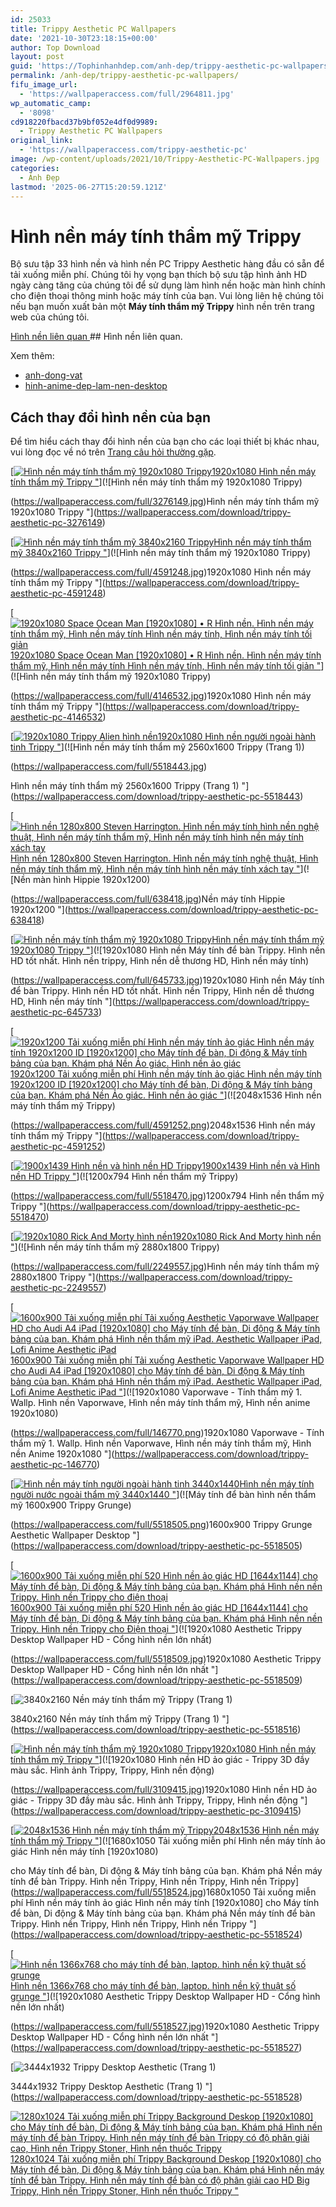```yaml
---
id: 25033
title: Trippy Aesthetic PC Wallpapers
date: '2021-10-30T23:18:15+00:00'
author: Top Download
layout: post
guid: 'https://Tophinhanhdep.com/anh-dep/trippy-aesthetic-pc-wallpapers/'
permalink: /anh-dep/trippy-aesthetic-pc-wallpapers/
fifu_image_url:
  - 'https://wallpaperaccess.com/full/2964811.jpg'
wp_automatic_camp:
  - '8098'
cd918220fbacd37b9bf052e4df0d9989:
  - Trippy Aesthetic PC Wallpapers
original_link:
  - 'https://wallpaperaccess.com/trippy-aesthetic-pc'
image: /wp-content/uploads/2021/10/Trippy-Aesthetic-PC-Wallpapers.jpg
categories:
  - Ảnh Đẹp
lastmod: '2025-06-27T15:20:59.121Z'
---
```

# Hình nền máy tính thẩm mỹ Trippy

Bộ sưu tập 33 hình nền và hình nền PC Trippy Aesthetic hàng đầu có sẵn để tải xuống miễn phí. Chúng tôi hy vọng bạn thích bộ sưu tập hình ảnh HD ngày càng tăng của chúng tôi để sử dụng làm hình nền hoặc màn hình chính cho điện thoại thông minh hoặc máy tính của bạn. Vui lòng liên hệ chúng tôi nếu bạn muốn xuất bản một **Máy tính thẩm mỹ Trippy** hình nền trên trang web của chúng tôi.

[Hình nền liên quan ](#related) ## Hình nền liên quan.

   
 Xem thêm:

   
- [anh-dong-vat](https://tophinhanhdep.com/the-gioi-dong-vat/anh-dong-vat/)
- [hinh-anime-dep-lam-nen-desktop](https://tophinhanhdep.com/anh-anime/hinh-anime-dep-lam-nen-desktop/)

## Cách thay đổi hình nền của bạn

Để tìm hiểu cách thay đổi hình nền của bạn cho các loại thiết bị khác nhau, vui lòng đọc về nó trên [Trang câu hỏi thường gặp](https://tophinhanhdep.com/faq/).

  
[[![Hình nền máy tính thẩm mỹ 1920x1080 Trippy](https://wallpaperaccess.com/full/2964811.jpg)1920x1080 Hình nền máy tính thẩm mỹ Trippy "](https://wallpaperaccess.com/download/trippy-aesthetic-pc-2964811)](![Hình nền máy tính thẩm mỹ 1920x1080 Trippy)

(https://wallpaperaccess.com/full/3276149.jpg)Hình nền máy tính thẩm mỹ 1920x1080 Trippy "](https://wallpaperaccess.com/download/trippy-aesthetic-pc-3276149)

[[![Hình nền máy tính thẩm mỹ 3840x2160 Trippy](https://wallpaperaccess.com/full/2435674.jpg)Hình nền máy tính thẩm mỹ 3840x2160 Trippy "](https://wallpaperaccess.com/download/trippy-aesthetic-pc-2435674)](![Hình nền máy tính thẩm mỹ 1920x1080 Trippy)

(https://wallpaperaccess.com/full/4591248.jpg)1920x1080 Hình nền máy tính thẩm mỹ Trippy "](https://wallpaperaccess.com/download/trippy-aesthetic-pc-4591248)

[[![1920x1080 Space Ocean Man [1920x1080] • R Hình nền.  Hình nền máy tính thẩm mỹ, Hình nền máy tính Hình nền máy tính, Hình nền máy tính tối giản](https://wallpaperaccess.com/full/629732.png)1920x1080 Space Ocean Man \[1920x1080\] • R Hình nền. Hình nền máy tính thẩm mỹ, Hình nền máy tính Hình nền máy tính, Hình nền máy tính tối giản "](https://wallpaperaccess.com/download/trippy-aesthetic-pc-629732)](![Hình nền máy tính thẩm mỹ 1920x1080 Trippy)

(https://wallpaperaccess.com/full/4146532.jpg)1920x1080 Hình nền máy tính thẩm mỹ Trippy "](https://wallpaperaccess.com/download/trippy-aesthetic-pc-4146532)

[[![1920x1080 Trippy Alien hình nền](https://wallpaperaccess.com/full/266468.jpg)1920x1080 Hình nền người ngoài hành tinh Trippy "](https://wallpaperaccess.com/download/trippy-aesthetic-pc-266468)](![Hình nền máy tính thẩm mỹ 2560x1600 Trippy (Trang 1))

(https://wallpaperaccess.com/full/5518443.jpg)

Hình nền máy tính thẩm mỹ 2560x1600 Trippy (Trang 1) "](https://wallpaperaccess.com/download/trippy-aesthetic-pc-5518443)

[[![Hình nền 1280x800 Steven Harrington.  Hình nền máy tính hình nền nghệ thuật, Hình nền máy tính thẩm mỹ, Hình nền máy tính hình nền máy tính xách tay](https://wallpaperaccess.com/full/5518451.jpg)Hình nền 1280x800 Steven Harrington. Hình nền máy tính nghệ thuật, Hình nền máy tính thẩm mỹ, Hình nền máy tính hình nền máy tính xách tay "](https://wallpaperaccess.com/download/trippy-aesthetic-pc-5518451)](![Nền màn hình Hippie 1920x1200)

(https://wallpaperaccess.com/full/638418.jpg)Nền máy tính Hippie 1920x1200 "](https://wallpaperaccess.com/download/trippy-aesthetic-pc-638418)

[[![Hình nền máy tính thẩm mỹ 1920x1080 Trippy](https://wallpaperaccess.com/full/3055023.jpg)Hình nền máy tính thẩm mỹ 1920x1080 Trippy "](https://wallpaperaccess.com/download/trippy-aesthetic-pc-3055023)](![1920x1080 Hình nền Máy tính để bàn Trippy.  Hình nền HD tốt nhất.  Hình nền trippy, Hình nền dễ thương HD, Hình nền máy tính)

(https://wallpaperaccess.com/full/645733.jpg)1920x1080 Hình nền Máy tính để bàn Trippy. Hình nền HD tốt nhất. Hình nền Trippy, Hình nền dễ thương HD, Hình nền máy tính "](https://wallpaperaccess.com/download/trippy-aesthetic-pc-645733)

[[![1920x1200 Tải xuống miễn phí Hình nền máy tính ảo giác Hình nền máy tính 1920x1200 ID [1920x1200] cho Máy tính để bàn, Di động & Máy tính bảng của bạn.  Khám phá Nền Ảo giác.  Hình nền ảo giác](https://wallpaperaccess.com/full/5518455.jpg)1920x1200 Tải xuống miễn phí Hình nền máy tính ảo giác Hình nền máy tính 1920x1200 ID \[1920x1200\] cho Máy tính để bàn, Di động &amp; Máy tính bảng của bạn. Khám phá Nền Ảo giác. Hình nền ảo giác "](https://wallpaperaccess.com/download/trippy-aesthetic-pc-5518455)](![2048x1536 Hình nền máy tính thẩm mỹ Trippy)

(https://wallpaperaccess.com/full/4591252.png)2048x1536 Hình nền máy tính thẩm mỹ Trippy "](https://wallpaperaccess.com/download/trippy-aesthetic-pc-4591252)

[[![1900x1439 Hình nền và hình nền HD Trippy](https://wallpaperaccess.com/full/150724.png)1900x1439 Hình nền và Hình nền HD Trippy "](https://wallpaperaccess.com/download/trippy-aesthetic-pc-150724)](![1200x794 Hình nền thẩm mỹ Trippy)

(https://wallpaperaccess.com/full/5518470.jpg)1200x794 Hình nền thẩm mỹ Trippy "](https://wallpaperaccess.com/download/trippy-aesthetic-pc-5518470)

[[![1920x1080 Rick And Morty hình nền](https://wallpaperaccess.com/full/821537.jpg)1920x1080 Rick And Morty hình nền "](https://wallpaperaccess.com/download/trippy-aesthetic-pc-821537)](![Hình nền máy tính thẩm mỹ 2880x1800 Trippy)

(https://wallpaperaccess.com/full/2249557.jpg)Hình nền máy tính thẩm mỹ 2880x1800 Trippy "](https://wallpaperaccess.com/download/trippy-aesthetic-pc-2249557)

[[![1600x900 Tải xuống miễn phí Tải xuống Aesthetic Vaporwave Wallpaper HD cho Audi A4 iPad [1920x1080] cho Máy tính để bàn, Di động & Máy tính bảng của bạn.  Khám phá Hình nền thẩm mỹ iPad.  Aesthetic Wallpaper iPad, Lofi Anime Aesthetic iPad](https://wallpaperaccess.com/full/3276171.jpg)1600x900 Tải xuống miễn phí Tải xuống Aesthetic Vaporwave Wallpaper HD cho Audi A4 iPad \[1920x1080\] cho Máy tính để bàn, Di động &amp; Máy tính bảng của bạn. Khám phá Hình nền thẩm mỹ iPad. Aesthetic Wallpaper iPad, Lofi Anime Aesthetic iPad "](https://wallpaperaccess.com/download/trippy-aesthetic-pc-3276171)](![1920x1080 Vaporwave - Tính thẩm mỹ 1. Wallp.  Hình nền Vaporwave, Hình nền máy tính thẩm mỹ, Hình nền anime 1920x1080)

(https://wallpaperaccess.com/full/146770.png)1920x1080 Vaporwave - Tính thẩm mỹ 1. Wallp. Hình nền Vaporwave, Hình nền máy tính thẩm mỹ, Hình nền Anime 1920x1080 "](https://wallpaperaccess.com/download/trippy-aesthetic-pc-146770)

[[![Hình nền máy tính người ngoài hành tinh 3440x1440](https://wallpaperaccess.com/full/4542653.jpg)Hình nền máy tính người nước ngoài thẩm mỹ 3440x1440 "](https://wallpaperaccess.com/download/trippy-aesthetic-pc-4542653)](![Máy tính để bàn hình nền thẩm mỹ 1600x900 Trippy Grunge)

(https://wallpaperaccess.com/full/5518505.png)1600x900 Trippy Grunge Aesthetic Wallpaper Desktop "](https://wallpaperaccess.com/download/trippy-aesthetic-pc-5518505)

[[![1600x900 Tải xuống miễn phí 520 Hình nền ảo giác HD [1644x1144] cho Máy tính để bàn, Di động & Máy tính bảng của bạn.  Khám phá Hình nền nền Trippy.  Hình nền Trippy cho điện thoại](https://wallpaperaccess.com/full/5518508.jpg)1600x900 Tải xuống miễn phí 520 Hình nền ảo giác HD \[1644x1144\] cho Máy tính để bàn, Di động &amp; Máy tính bảng của bạn. Khám phá Hình nền nền Trippy. Hình nền Trippy cho Điện thoại "](https://wallpaperaccess.com/download/trippy-aesthetic-pc-5518508)](![1920x1080 Aesthetic Trippy Desktop Wallpaper HD - Cổng hình nền lớn nhất)

(https://wallpaperaccess.com/full/5518509.jpg)1920x1080 Aesthetic Trippy Desktop Wallpaper HD - Cổng hình nền lớn nhất "](https://wallpaperaccess.com/download/trippy-aesthetic-pc-5518509)

[![3840x2160 Nền máy tính thẩm mỹ Trippy (Trang 1)](https://wallpaperaccess.com/full/5518516.jpg)

3840x2160 Nền máy tính thẩm mỹ Trippy (Trang 1) "](https://wallpaperaccess.com/download/trippy-aesthetic-pc-5518516)

[[![Hình nền máy tính thẩm mỹ 1920x1080 Trippy](https://wallpaperaccess.com/full/5518517.jpg)1920x1080 Hình nền máy tính thẩm mỹ Trippy "](https://wallpaperaccess.com/download/trippy-aesthetic-pc-5518517)](![1920x1080 Hình nền HD ảo giác - Trippy 3D đầy màu sắc.  Hình ảnh Trippy, Trippy, Hình nền động)

(https://wallpaperaccess.com/full/3109415.jpg)1920x1080 Hình nền HD ảo giác - Trippy 3D đầy màu sắc. Hình ảnh Trippy, Trippy, Hình nền động "](https://wallpaperaccess.com/download/trippy-aesthetic-pc-3109415)

[[![2048x1536 Hình nền máy tính thẩm mỹ Trippy](https://wallpaperaccess.com/full/5518523.jpg)2048x1536 Hình nền máy tính thẩm mỹ Trippy "](https://wallpaperaccess.com/download/trippy-aesthetic-pc-5518523)](![1680x1050 Tải xuống miễn phí Hình nền máy tính ảo giác Hình nền máy tính [1920x1080)

 cho Máy tính để bàn, Di động & Máy tính bảng của bạn.  Khám phá Nền máy tính để bàn Trippy.  Hình nền Trippy, Hình nền Trippy, Hình nền Trippy](https://wallpaperaccess.com/full/5518524.jpg)1680x1050 Tải xuống miễn phí Hình nền máy tính ảo giác Hình nền máy tính \[1920x1080\] cho Máy tính để bàn, Di động &amp; Máy tính bảng của bạn. Khám phá Nền máy tính để bàn Trippy. Hình nền Trippy, Hình nền Trippy, Hình nền Trippy "](https://wallpaperaccess.com/download/trippy-aesthetic-pc-5518524)

[[![Hình nền 1366x768 cho máy tính để bàn, laptop.  hình nền kỹ thuật số grunge](https://wallpaperaccess.com/full/301929.jpg)Hình nền 1366x768 cho máy tính để bàn, laptop. hình nền kỹ thuật số grunge "](https://wallpaperaccess.com/download/trippy-aesthetic-pc-301929)](![1920x1080 Aesthetic Trippy Desktop Wallpaper HD - Cổng hình nền lớn nhất)

(https://wallpaperaccess.com/full/5518527.jpg)1920x1080 Aesthetic Trippy Desktop Wallpaper HD - Cổng hình nền lớn nhất "](https://wallpaperaccess.com/download/trippy-aesthetic-pc-5518527)

[![3444x1932 Trippy Desktop Aesthetic (Trang 1)](https://wallpaperaccess.com/full/5518528.jpg)

3444x1932 Trippy Desktop Aesthetic (Trang 1) "](https://wallpaperaccess.com/download/trippy-aesthetic-pc-5518528)

[![1280x1024 Tải xuống miễn phí Trippy Background Deskop [1920x1080] cho Máy tính để bàn, Di động & Máy tính bảng của bạn.  Khám phá Hình nền máy tính để bàn Trippy.  Hình nền máy tính để bàn Trippy có độ phân giải cao, Hình nền Trippy Stoner, Hình nền thuốc Trippy](https://wallpaperaccess.com/full/5518529.jpg)1280x1024 Tải xuống miễn phí Trippy Background Deskop \[1920x1080\] cho Máy tính để bàn, Di động &amp; Máy tính bảng của bạn. Khám phá Hình nền máy tính để bàn Trippy. Hình nền máy tính để bàn có độ phân giải cao HD Big Trippy, Hình nền Trippy Stoner, Hình nền thuốc Trippy "](https://wallpaperaccess.com/download/trippy-aesthetic-pc-5518529)
